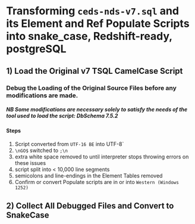 # Transforming `ceds-nds-v7.sql` and its Element and Ref Populate Scripts into snake_case, Redshift-ready, postgreSQL

## 1) Load the Original v7 TSQL CamelCase Script
### Debug the Loading of the Original Source Files before any modifications are made.
##### NB Some modifications are necessary solely to satisfy the needs of the tool used to load the script: DbSchema 7.5.2

#### Steps

1) Script converted from `UTF-16 BE` into UTF-8`
2) `\nGO$` switched to `;\n`
3) extra white space removed to until interpreter stops throwing errors on these issues
4) script split into < 10,000 line segments
5) semicolons and line-endings in the Element Tables removed
6) Confirm or convert Populate scripts are in or into `Western (Windows 1252)`

## 2) Collect All Debugged Files and Convert to SnakeCase
